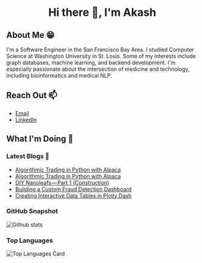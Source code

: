 <link rel="stylesheet" href="https://cdn.jsdelivr.net/gh/devicons/devicon@master/devicon.min.css">
<h1 align="center">
  <b>Hi there 👋, I'm Akash </b><br>
</h1>

## About Me 😁
I'm a Software Engineer in the San Francisco Bay Area. I studied Computer Science at Washington University in St. Louis. Some of my interests include graph databases, machine learning, and backend development. I'm especially passionate about the intersection of medicine and technology, including bioinformatics and medical NLP.

## Reach Out 📫

- [Email](mailto:akash.kaul@wustl.edu)
- [LinkedIn](https://www.linkedin.com/in/akash-kaul-6a8063194/)

<!--
**akash-kaul/akash-kaul** is a ✨ _special_ ✨ repository because its `README.md` (this file) appears on your GitHub profile.

Here are some ideas to get you started:

- 🔭 I’m currently working on ...
- 🌱 I’m currently learning ...
- 👯 I’m looking to collaborate on ...
- 🤔 I’m looking for help with ...
- 💬 Ask me about ...
- 📫 How to reach me: ...
- 😄 Pronouns: ...
- ⚡ Fun fact: ...
-->

## What I'm Doing 🚀

### Latest Blogs 📝
<!-- BLOG-POST-LIST:START -->
- [Algorithmic Trading in Python with Alpaca](https://medium.com/geekculture/algorithmic-trading-in-python-with-alpaca-675f16996c5?source=rss-fc0227505fc6------2)
- [Algorithmic Trading in Python with Alpaca](https://medium.com/geekculture/algorithmic-trading-in-python-with-alpaca-2c2bc06303c3?source=rss-fc0227505fc6------2)
- [DIY Nanoleafs — Part 1 (Construction)](https://medium.com/@akash_kaul/diy-nanoleafs-part-1-construction-d17ccf6d606c?source=rss-fc0227505fc6------2)
- [Building a Custom Fraud Detection Dashboard](https://towardsdatascience.com/building-a-custom-fraud-detection-dashboard-1a91bfc62111?source=rss-fc0227505fc6------2)
- [Creating Interactive Data Tables in Plotly Dash](https://towardsdatascience.com/creating-interactive-data-tables-in-plotly-dash-6d371de0942b?source=rss-fc0227505fc6------2)
<!-- BLOG-POST-LIST:END -->

### GitHub Snapshot

![Github stats](https://github-readme-stats-nine-gamma-72.vercel.app/api?username=akash-kaul&theme=synthwave&show_icons=true&count_private=true)

### Top Languages

![Top Languages Card](https://github-readme-stats-nine-gamma-72.vercel.app/api/top-langs/?username=akash-kaul&layout=compact)
